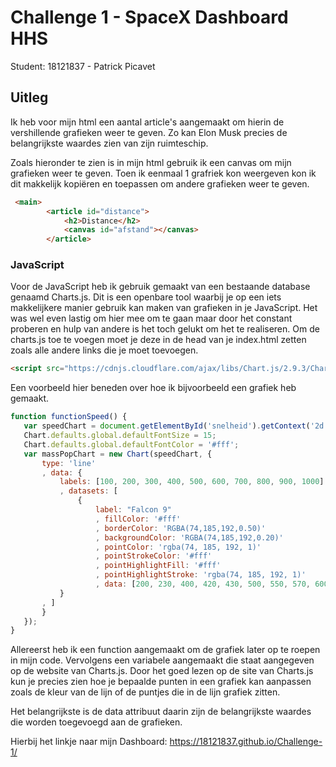 # Challenge 1 - SpaceX Dashboard HHS

Student: 18121837 - Patrick Picavet

## Uitleg

Ik heb voor mijn html een aantal article's aangemaakt om hierin de vershillende grafieken weer te geven.
Zo kan Elon Musk precies de belangrijkste waardes zien van zijn ruimteschip.

Zoals hieronder te zien is in mijn html gebruik ik een canvas om mijn grafieken weer te geven. Toen ik eenmaal 1 grafriek kon weergeven kon ik dit makkelijk kopiëren en toepassen om andere grafieken weer te geven.

```html
 <main>
        <article id="distance">
            <h2>Distance</h2>
            <canvas id="afstand"></canvas>
        </article>
```

 ### JavaScript
 
 Voor de JavaScript heb ik gebruik gemaakt van een bestaande database genaamd Charts.js. Dit is een openbare tool waarbij je op een iets makkelijkere manier gebruik kan maken van grafieken in je JavaScript. Het was wel even lastig om hier mee om te gaan maar door het constant proberen en hulp van andere is het toch gelukt om het te realiseren.
 Om de charts.js toe te voegen moet je deze in de head van je index.html zetten zoals alle andere links die je moet toevoegen.
 
 ```HTML
 <script src="https://cdnjs.cloudflare.com/ajax/libs/Chart.js/2.9.3/Chart.js"></script>
 ```
 
 Een voorbeeld hier beneden over hoe ik bijvoorbeeld een grafiek heb gemaakt.
 
 ```JavaScript
function functionSpeed() {
    var speedChart = document.getElementById('snelheid').getContext('2d');
    Chart.defaults.global.defaultFontSize = 15;
    Chart.defaults.global.defaultFontColor = '#fff';
    var massPopChart = new Chart(speedChart, {
        type: 'line'
        , data: {
            labels: [100, 200, 300, 400, 500, 600, 700, 800, 900, 1000]
            , datasets: [
                {
                    label: "Falcon 9"
                    , fillColor: '#fff'
                    , borderColor: 'RGBA(74,185,192,0.50)'
                    , backgroundColor: 'RGBA(74,185,192,0.20)'
                    , pointColor: 'rgba(74, 185, 192, 1)'
                    , pointStrokeColor: '#fff'
                    , pointHighlightFill: '#fff'
                    , pointHighlightStroke: 'rgba(74, 185, 192, 1)'
                    , data: [200, 230, 400, 420, 430, 500, 550, 570, 600, 800]
            }
        , ]
        }
    });
}
```

Allereerst heb ik een function aangemaakt om de grafiek later op te roepen in mijn code. Vervolgens een variabele aangemaakt die staat aangegeven op de website van Charts.js. Door het goed lezen op de site van Charts.js kun je precies zien hoe je bepaalde punten in een grafiek kan aanpassen zoals de kleur van de lijn of de puntjes die in de lijn grafiek zitten. 

Het belangrijkste is de data attribuut daarin zijn de belangrijkste waardes die worden toegevoegd aan de grafieken.

Hierbij het linkje naar mijn Dashboard: https://18121837.github.io/Challenge-1/
